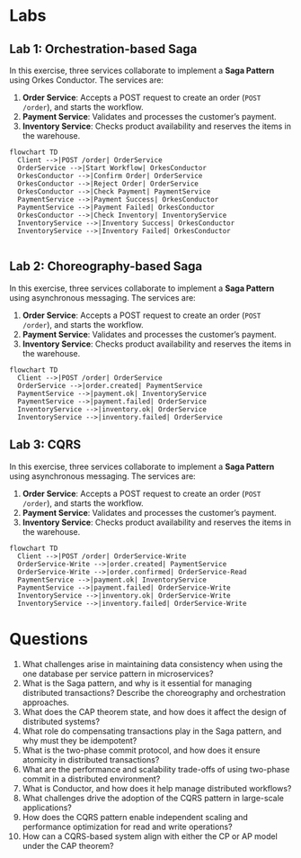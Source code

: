 # Labs

## Lab 1: Orchestration-based Saga

In this exercise, three services collaborate to implement a **Saga Pattern** using Orkes Conductor. The services are:

1. **Order Service**: Accepts a POST request to create an order (`POST /order`), and starts the workflow.
2. **Payment Service**: Validates and processes the customer’s payment.
3. **Inventory Service**: Checks product availability and reserves the items in the warehouse.

```mermaid
flowchart TD
  Client -->|POST /order| OrderService
  OrderService -->|Start Workflow| OrkesConductor
  OrkesConductor -->|Confirm Order| OrderService
  OrkesConductor -->|Reject Order| OrderService
  OrkesConductor -->|Check Payment| PaymentService
  PaymentService -->|Payment Success| OrkesConductor
  PaymentService -->|Payment Failed| OrkesConductor
  OrkesConductor -->|Check Inventory| InventoryService
  InventoryService -->|Inventory Success| OrkesConductor
  InventoryService -->|Inventory Failed| OrkesConductor
  
```

## Lab 2: Choreography-based Saga

In this exercise, three services collaborate to implement a **Saga Pattern** using asynchronous messaging. The services are:

1. **Order Service**: Accepts a POST request to create an order (`POST /order`), and starts the workflow.
2. **Payment Service**: Validates and processes the customer’s payment.
3. **Inventory Service**: Checks product availability and reserves the items in the warehouse.

```mermaid
flowchart TD
  Client -->|POST /order| OrderService
  OrderService -->|order.created| PaymentService
  PaymentService -->|payment.ok| InventoryService
  PaymentService -->|payment.failed| OrderService
  InventoryService -->|inventory.ok| OrderService
  InventoryService -->|inventory.failed| OrderService
```

## Lab 3: CQRS

In this exercise, three services collaborate to implement a **Saga Pattern** using asynchronous messaging. The services are:

1. **Order Service**: Accepts a POST request to create an order (`POST /order`), and starts the workflow.
2. **Payment Service**: Validates and processes the customer’s payment.
3. **Inventory Service**: Checks product availability and reserves the items in the warehouse.

```mermaid
flowchart TD
  Client -->|POST /order| OrderService-Write
  OrderService-Write -->|order.created| PaymentService
  OrderService-Write -->|order.confirmed| OrderService-Read
  PaymentService -->|payment.ok| InventoryService
  PaymentService -->|payment.failed| OrderService-Write
  InventoryService -->|inventory.ok| OrderService-Write
  InventoryService -->|inventory.failed| OrderService-Write
```



# Questions
1. What challenges arise in maintaining data consistency when using the one database per service pattern in microservices?
2. What is the Saga pattern, and why is it essential for managing distributed transactions? Describe the choreography and orchestration approaches.
3. What does the CAP theorem state, and how does it affect the design of distributed systems?
4. What role do compensating transactions play in the Saga pattern, and why must they be idempotent?
5. What is the two-phase commit protocol, and how does it ensure atomicity in distributed transactions?
6. What are the performance and scalability trade-offs of using two-phase commit in a distributed environment?
7. What is Conductor, and how does it help manage distributed workflows?
8. What challenges drive the adoption of the CQRS pattern in large-scale applications?
9. How does the CQRS pattern enable independent scaling and performance optimization for read and write operations?
10. How can a CQRS-based system align with either the CP or AP model under the CAP theorem?
